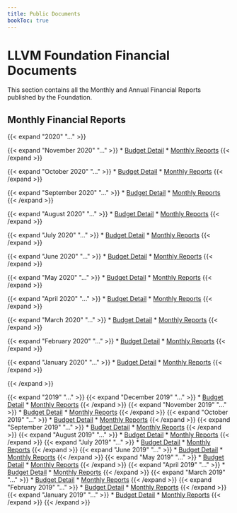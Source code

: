 ```yaml
---
title: Public Documents
bookToc: true
---
```

<!-- markdownlint-disable -->

# LLVM Foundation Financial Documents

This section contains all the Monthly and Annual Financial Reports published by
the Foundation.

## Monthly Financial Reports

{{< expand "2020" "..." >}}

  {{< expand "November 2020" "..." >}}
    * [Budget Detail](/documents/finance/statements/2020/11_November/LLVM_Foundation_-_Budget_Detail.pdf)
    * [Monthly Reports](/documents/finance/statements/2020/11_November/LLVM_Foundation_-_Monthly_Reports.pdf)
  {{< /expand >}}

  {{< expand "October 2020" "..." >}}
    * [Budget Detail](/documents/finance/statements/2020/10_October/LLVM_Foundation_-_Budget_Detail.pdf)
    * [Monthly Reports](/documents/finance/statements/2020/10_October/LLVM_Foundation_-_Monthly_Reports.pdf)
  {{< /expand >}}

  {{< expand "September 2020" "..." >}}
    * [Budget Detail](/documents/finance/statements/2020/9_September/LLVM_Foundation_-_Budget_Detail.pdf)
    * [Monthly Reports](/documents/finance/statements/2020/9_September/LLVM_Foundation_-_Monthly_Reports.pdf)
  {{< /expand >}}

  {{< expand "August 2020" "..." >}}
    * [Budget Detail](/documents/finance/statements/2020/8_August/LLVM_Foundation_-_Budget_Detail.pdf)
    * [Monthly Reports](/documents/finance/statements/2020/8_August/LLVM_Foundation_-_Monthly_Reports.pdf)
  {{< /expand >}}

  {{< expand "July 2020" "..." >}}
    * [Budget Detail](/documents/finance/statements/2020/7_July/LLVM_Foundation_-_Budget_Detail.pdf)
    * [Monthly Reports](/documents/finance/statements/2020/7_July/LLVM_Foundation_-_Monthly_Reports.pdf)
  {{< /expand >}}

  {{< expand "June 2020" "..." >}}
    * [Budget Detail](/documents/finance/statements/2020/6_June/LLVM_Foundation_-_Budget_Detail.pdf)
    * [Monthly Reports](/documents/finance/statements/2020/6_June/LLVM_Foundation_-_Monthly_Reports.pdf)
  {{< /expand >}}

  {{< expand "May 2020" "..." >}}
    * [Budget Detail](/documents/finance/statements/2020/5_May/LLVM_Foundation_-_Budget_Detail.pdf)
    * [Monthly Reports](/documents/finance/statements/2020/5_May/LLVM_Foundation_-_Monthly_Reports.pdf)
  {{< /expand >}}

  {{< expand "April 2020" "..." >}}
    * [Budget Detail](/documents/finance/statements/2020/4_April/LLVM_Foundation_-_Budget_Detail.pdf)
    * [Monthly Reports](/documents/finance/statements/2020/4_April/LLVM_Foundation_-_Monthly_Reports.pdf)
  {{< /expand >}}

  {{< expand "March 2020" "..." >}}
    * [Budget Detail](/documents/finance/statements/2020/3_March/LLVM_Foundation_-_Budget_Detail.pdf)
    * [Monthly Reports](/documents/finance/statements/2020/3_March/LLVM_Foundation_-_Monthly_Reports.pdf)
  {{< /expand >}}

  {{< expand "February 2020" "..." >}}
    * [Budget Detail](/documents/finance/statements/2020/2_February/LLVM_Foundation_-_Budget_Detail.pdf)
    * [Monthly Reports](/documents/finance/statements/2020/2_February/LLVM_Foundation_-_Monthly_Reports.pdf)
  {{< /expand >}}

  {{< expand "January 2020" "..." >}}
    * [Budget Detail](/documents/finance/statements/2020/1_January/LLVM_Foundation_-_Budget_Detail.pdf)
    * [Monthly Reports](/documents/finance/statements/2020/1_January/LLVM_Foundation_-_Monthly_Reports.pdf)
  {{< /expand >}}

{{< /expand >}}

{{< expand "2019" "..." >}}
  {{< expand "December 2019" "..." >}}
    * [Budget Detail](/documents/finance/statements/2019/12_December/LLVM_Foundation_-_Budget_Detail.pdf)
    * [Monthly Reports](/documents/finance/statements/2019/12_December/LLVM_Foundation_-_Monthly_Reports.pdf)
  {{< /expand >}}
  {{< expand "November 2019" "..." >}}
    * [Budget Detail](/documents/finance/statements/2019/11_November/LLVM_Foundation_-_Budget_Detail.pdf)
    * [Monthly Reports](/documents/finance/statements/2019/11_November/LLVM_Foundation_-_Monthly_Reports.pdf)
  {{< /expand >}}
  {{< expand "October 2019" "..." >}}
    * [Budget Detail](/documents/finance/statements/2019/10_October/LLVM_Foundation_-_Budget_Detail.pdf)
    * [Monthly Reports](/documents/finance/statements/2019/10_October/LLVM_Foundation_-_Monthly_Reports.pdf)
  {{< /expand >}}
  {{< expand "September 2019" "..." >}}
    * [Budget Detail](/documents/finance/statements/2019/9_September/LLVM_Foundation_-_Budget_Detail.pdf)
    * [Monthly Reports](/documents/finance/statements/2019/9_September/LLVM_Foundation_-_Monthly_Reports.pdf)
  {{< /expand >}}
  {{< expand "August 2019" "..." >}}
    * [Budget Detail](/documents/finance/statements/2019/8_August/LLVM_Foundation_-_Budget_Detail.pdf)
    * [Monthly Reports](/documents/finance/statements/2019/8_August/LLVM_Foundation_-_Monthly_Reports.pdf)
  {{< /expand >}}
  {{< expand "July 2019" "..." >}}
    * [Budget Detail](/documents/finance/statements/2019/7_July/LLVM_Foundation_-_Budget_Detail.pdf)
    * [Monthly Reports](/documents/finance/statements/2019/7_July/LLVM_Foundation_-_Monthly_Reports.pdf)
  {{< /expand >}}
  {{< expand "June 2019" "..." >}}
    * [Budget Detail](/documents/finance/statements/2019/6_June/LLVM_Foundation_-_Budget_Detail.pdf)
    * [Monthly Reports](/documents/finance/statements/2019/6_June/LLVM_Foundation_-_Monthly_Reports.pdf)
  {{< /expand >}}
  {{< expand "May 2019" "..." >}}
    * [Budget Detail](/documents/finance/statements/2019/5_May/LLVM_Foundation_-_Budget_Detail.pdf)
    * [Monthly Reports](/documents/finance/statements/2019/5_May/LLVM_Foundation_-_Monthly_Reports.pdf)
  {{< /expand >}}
  {{< expand "April 2019" "..." >}}
    * [Budget Detail](/documents/finance/statements/2019/4_April/LLVM_Foundation_-_Budget_Detail.pdf)
    * [Monthly Reports](/documents/finance/statements/2019/4_April/LLVM_Foundation_-_Monthly_Reports.pdf)
  {{< /expand >}}
  {{< expand "March 2019" "..." >}}
    * [Budget Detail](/documents/finance/statements/2019/3_March/LLVM_Foundation_-_Budget_Detail.pdf)
    * [Monthly Reports](/documents/finance/statements/2019/3_March/LLVM_Foundation_-_Monthly_Reports.pdf)
  {{< /expand >}}
  {{< expand "February 2019" "..." >}}
    * [Budget Detail](/documents/finance/statements/2019/2_February/LLVM_Foundation_-_Budget_Detail.pdf)
    * [Monthly Reports](/documents/finance/statements/2019/2_February/LLVM_Foundation_-_Monthly_Reports.pdf)
  {{< /expand >}}
  {{< expand "January 2019" "..." >}}
    * [Budget Detail](/documents/finance/statements/2019/1_January/LLVM_Foundation_-_Budget_Detail.pdf)
    * [Monthly Reports](/documents/finance/statements/2019/1_January/LLVM_Foundation_-_Monthly_Reports.pdf)
  {{< /expand >}}
{{< /expand >}}
